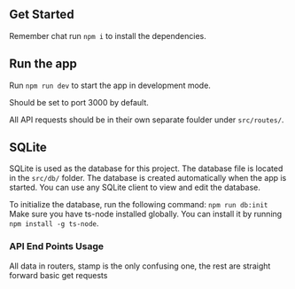 ## Get Started
Remember chat run `npm i` to install the dependencies.

## Run the app
Run `npm run dev` to start the app in development mode.

Should be set to port 3000 by default.

All API requests should be in their own separate foulder under `src/routes/`.

## SQLite
SQLite is used as the database for this project. The database file is located in the `src/db/` folder. The database is created automatically when the app is started. You can use any SQLite client to view and edit the database. 

To initialize the database, run the following command: `npm run db:init`
Make sure you have ts-node installed globally. You can install it by running `npm install -g ts-node`.

### API End Points Usage
All data in routers, stamp is the only confusing one, the rest are straight forward basic get requests